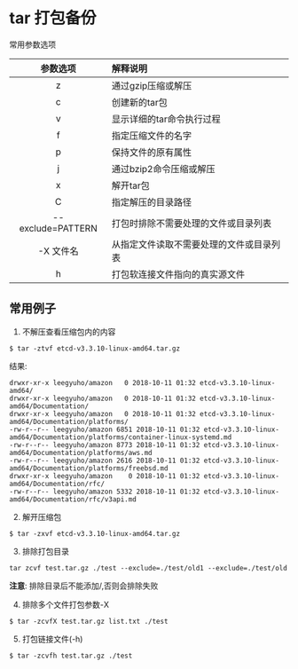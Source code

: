 # tar 打包备份

常用参数选项

|参数选项|解释说明|
|:---:|:---|
|z|通过gzip压缩或解压|
|c|创建新的tar包|
|v|显示详细的tar命令执行过程|
|f|指定压缩文件的名字|
|p|保持文件的原有属性|
|j|通过bzip2命令压缩或解压|
|x|解开tar包|
|C|指定解压的目录路径|
|--exclude=PATTERN|打包时排除不需要处理的文件或目录列表|
|-X 文件名|从指定文件读取不需要处理的文件或目录列表|
|h|打包软连接文件指向的真实源文件|

## 常用例子

1. 不解压查看压缩包内的内容

```shell
$ tar -ztvf etcd-v3.3.10-linux-amd64.tar.gz
```

结果:

```shell
drwxr-xr-x leegyuho/amazon   0 2018-10-11 01:32 etcd-v3.3.10-linux-amd64/
drwxr-xr-x leegyuho/amazon   0 2018-10-11 01:32 etcd-v3.3.10-linux-amd64/Documentation/
drwxr-xr-x leegyuho/amazon   0 2018-10-11 01:32 etcd-v3.3.10-linux-amd64/Documentation/platforms/
-rw-r--r-- leegyuho/amazon 6851 2018-10-11 01:32 etcd-v3.3.10-linux-amd64/Documentation/platforms/container-linux-systemd.md
-rw-r--r-- leegyuho/amazon 8773 2018-10-11 01:32 etcd-v3.3.10-linux-amd64/Documentation/platforms/aws.md
-rw-r--r-- leegyuho/amazon 2616 2018-10-11 01:32 etcd-v3.3.10-linux-amd64/Documentation/platforms/freebsd.md
drwxr-xr-x leegyuho/amazon    0 2018-10-11 01:32 etcd-v3.3.10-linux-amd64/Documentation/rfc/
-rw-r--r-- leegyuho/amazon 5332 2018-10-11 01:32 etcd-v3.3.10-linux-amd64/Documentation/rfc/v3api.md
```

2. 解开压缩包

```shell
$ tar -zxvf etcd-v3.3.10-linux-amd64.tar.gz
```

3. 排除打包目录

```shell
tar zcvf test.tar.gz ./test --exclude=./test/old1 --exclude=./test/old
```

**注意**: 排除目录后不能添加/,否则会排除失败

4. 排除多个文件打包参数-X

```shell
$ tar -zcvfX test.tar.gz list.txt ./test
```

5. 打包链接文件(-h)

```shell
$ tar -zcvfh test.tar.gz ./test
```